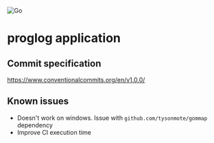 ![Go](https://github.com/vrazdalovschi/proglog/workflows/Go/badge.svg)

# proglog application

## Commit specification
https://www.conventionalcommits.org/en/v1.0.0/

## Known issues
* Doesn't work on windows. Issue with `github.com/tysonmote/gommap` dependency
* Improve CI execution time